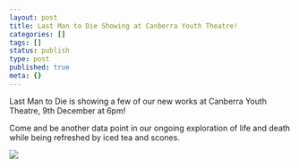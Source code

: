 ```yaml
---
layout: post
title: Last Man to Die Showing at Canberra Youth Theatre!
categories: []
tags: []
status: publish
type: post
published: true
meta: {}
---
```


Last Man to Die is showing a few of our new works at Canberra Youth Theatre, 9th December at 6pm!

Come and be another data point in our ongoing exploration of life and death while being refreshed by iced tea and scones.

![](/squarespace_images/production_1370812_16892027__KBlvp5i4Mkk_Sx70-TpgrSI_AAAAAAAABro_cmTFq2D9tYg_s320_IMG_0217.JPG_)
